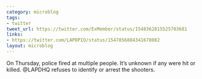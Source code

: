 ```yaml
---
category: microblog
tags:
- twitter
tweet_url: https://twitter.com/ExMember/status/1548362815525703681
links:
- https://twitter.com/LAPDPIO/status/1547856884341678082
layout: microblog
---
```

On Thursday, police fired at multiple people. It’s unknown if any were hit or killed. @LAPDHQ refuses to identify or arrest the shooters.
